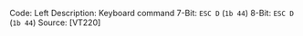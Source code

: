 Code: Left
Description: Keyboard command
7-Bit: `ESC D` (`1b 44`)
8-Bit: `ESC D` (`1b 44`)
Source: [VT220]
